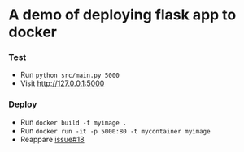 # A demo of deploying flask app to docker

### Test

- Run `python src/main.py 5000`
- Visit http://127.0.0.1:5000

### Deploy

- Run `docker build -t myimage .` 
- Run `docker run -it -p 5000:80 -t mycontainer myimage`
- Reappare [issue#18](https://github.com/tiangolo/uwsgi-nginx-flask-docker/issues/18) 
